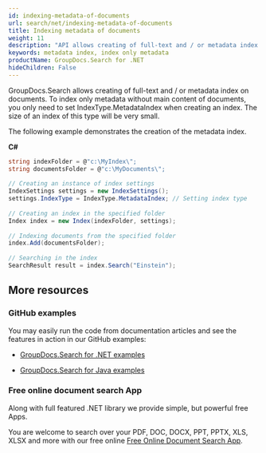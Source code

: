 ```yaml
---
id: indexing-metadata-of-documents
url: search/net/indexing-metadata-of-documents
title: Indexing metadata of documents
weight: 11
description: "API allows creating of full-text and / or metadata index on documents. To index only metadata without main content of documents, you only need to set IndexType.MetadataIndex when creating an index."
keywords: metadata index, index only metadata
productName: GroupDocs.Search for .NET
hideChildren: False
---
```

GroupDocs.Search allows creating of full-text and / or metadata index on documents. To index only metadata without main content of documents, you only need to set IndexType.MetadataIndex when creating an index. The size of an index of this type will be very small.

The following example demonstrates the creation of the metadata index.

**C#**

```csharp
string indexFolder = @"c:\MyIndex\";
string documentsFolder = @"c:\MyDocuments\";
 
// Creating an instance of index settings
IndexSettings settings = new IndexSettings();
settings.IndexType = IndexType.MetadataIndex; // Setting index type
 
// Creating an index in the specified folder
Index index = new Index(indexFolder, settings);
 
// Indexing documents from the specified folder
index.Add(documentsFolder);
 
// Searching in the index
SearchResult result = index.Search("Einstein");
```

## More resources

### GitHub examples

You may easily run the code from documentation articles and see the features in action in our GitHub examples:

*   [GroupDocs.Search for .NET examples](https://github.com/groupdocs-search/GroupDocs.Search-for-.NET)
    
*   [GroupDocs.Search for Java examples](https://github.com/groupdocs-search/GroupDocs.Search-for-Java)
    

### Free online document search App

Along with full featured .NET library we provide simple, but powerful free Apps.

You are welcome to search over your PDF, DOC, DOCX, PPT, PPTX, XLS, XLSX and more with our free online [Free Online Document Search App](https://products.groupdocs.app/search).
